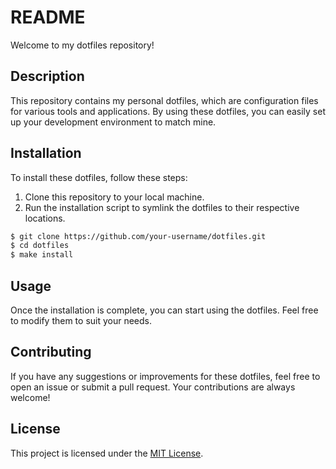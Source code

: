 # README

Welcome to my dotfiles repository!

## Description

This repository contains my personal dotfiles, which are configuration files for various tools and applications. By using these dotfiles, you can easily set up your development environment to match mine.

## Installation

To install these dotfiles, follow these steps:

1. Clone this repository to your local machine.
2. Run the installation script to symlink the dotfiles to their respective locations.

```bash
$ git clone https://github.com/your-username/dotfiles.git
$ cd dotfiles
$ make install
```

## Usage

Once the installation is complete, you can start using the dotfiles. Feel free to modify them to suit your needs.

## Contributing

If you have any suggestions or improvements for these dotfiles, feel free to open an issue or submit a pull request. Your contributions are always welcome!

## License

This project is licensed under the [MIT License](LICENSE).
